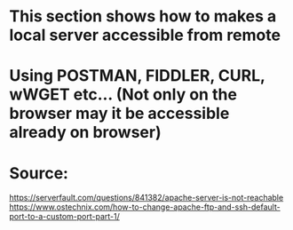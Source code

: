# This section shows how to makes a local server accessible from remote
# Using POSTMAN, FIDDLER, CURL, wWGET etc... (Not only on the browser may it be accessible already on browser)
# Source:
https://serverfault.com/questions/841382/apache-server-is-not-reachable
https://www.ostechnix.com/how-to-change-apache-ftp-and-ssh-default-port-to-a-custom-port-part-1/
